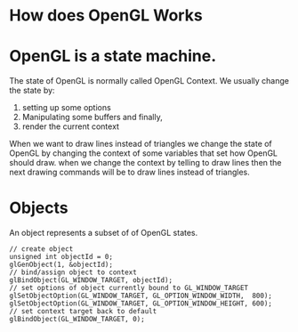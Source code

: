 # How does OpenGL Works
# OpenGL is a state machine.
The state of OpenGL is normally called OpenGL Context.
We usually change the state by:
1. setting up some options
2. Manipulating some buffers and finally,
3. render the current context

When we want to draw lines instead of triangles we change the state of OpenGL by changing the context of some variables that set how OpenGL should draw. when we change the context by telling to draw lines then the next drawing commands will be to draw lines instead of triangles.

# Objects

An object represents a subset of of OpenGL states.

``` 
// create object
unsigned int objectId = 0;
glGenObject(1, &objectId);
// bind/assign object to context
glBindObject(GL_WINDOW_TARGET, objectId);
// set options of object currently bound to GL_WINDOW_TARGET
glSetObjectOption(GL_WINDOW_TARGET, GL_OPTION_WINDOW_WIDTH,  800);
glSetObjectOption(GL_WINDOW_TARGET, GL_OPTION_WINDOW_HEIGHT, 600);
// set context target back to default
glBindObject(GL_WINDOW_TARGET, 0);

```
